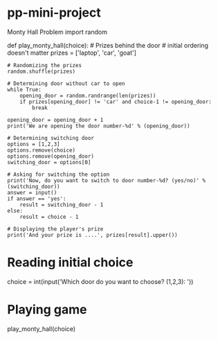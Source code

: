 # pp-mini-project
Monty Hall Problem
import random

def play_monty_hall(choice):
    # Prizes behind the door
    # initial ordering doesn't matter
    prizes = ['laptop', 'car', 'goat']
    
    # Randomizing the prizes
    random.shuffle(prizes) 
    
    # Determining door without car to open
    while True:
        opening_door = random.randrange(len(prizes))
        if prizes[opening_door] != 'car' and choice-1 != opening_door:
            break
    
    opening_door = opening_door + 1
    print('We are opening the door number-%d' % (opening_door))
    
    # Determining switching door
    options = [1,2,3]
    options.remove(choice)
    options.remove(opening_door)
    switching_door = options[0]
    
    # Asking for switching the option
    print('Now, do you want to switch to door number-%d? (yes/no)' %(switching_door))
    answer = input()
    if answer == 'yes':
        result = switching_door - 1
    else:
        result = choice - 1
    
    # Displaying the player's prize 
    print('And your prize is ....', prizes[result].upper())
    
# Reading initial choice
choice = int(input('Which door do you want to choose? (1,2,3): '))

# Playing game
play_monty_hall(choice)
